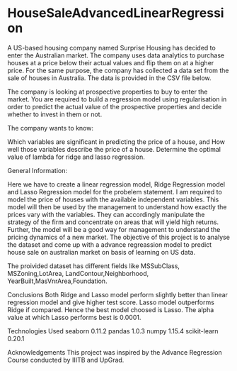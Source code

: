 # HouseSaleAdvancedLinearRegression

A US-based housing company named Surprise Housing has decided to enter the Australian market. The company uses data analytics to purchase houses at a price below their actual values and flip them on at a higher price. For the same purpose, the company has collected a data set from the sale of houses in Australia. The data is provided in the CSV file below.

The company is looking at prospective properties to buy to enter the market. You are required to build a regression model using regularisation in order to predict the actual value of the prospective properties and decide whether to invest in them or not.

The company wants to know:

Which variables are significant in predicting the price of a house, and
How well those variables describe the price of a house.
Determine the optimal value of lambda for ridge and lasso regression.

General Information:

Here we have to create a linear regression model, Ridge Regression model and Lasso Regression model for the probelem statement.
I am required to model the price of houses with the available independent variables. This model will then be used by the management to understand how exactly the prices vary with the variables. They can accordingly manipulate the strategy of the firm and concentrate on areas that will yield high returns. Further, the model will be a good way for management to understand the pricing dynamics of a new market.
The objective of this project is to analyse the dataset and come up with a advance regreassion model to predict house sale on australian market on basis of learning on US data.

The proivided dataset has different fields like MSSubClass, MSZoning,LotArea, LandContour,Neighborhood, YearBuilt,MasVnrArea,Foundation.

Conclusions
Both Ridge and Lasso model perform slightly better than linear regression model and give higher test score. Lasso model outperforms Ridge if compared. Hence the best model choosed is Lasso. The alpha value at which Lasso performs best is 0.0001.

Technologies Used
seaborn 0.11.2
pandas 1.0.3
numpy 1.15.4
scikit-learn 0.20.1

Acknowledgements
This project was inspired by the Advance Regression Course conducted by IIITB and UpGrad.
